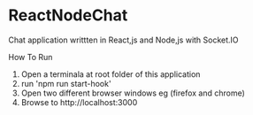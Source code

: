 # ReactNodeChat
Chat application writtten in React,js and Node,js with Socket.IO

How To Run
1. Open a terminala at root folder of this application
2. run 'npm run start-hook'
3. Open two different browser windows eg (firefox and chrome)
4. Browse to http://localhost:3000
